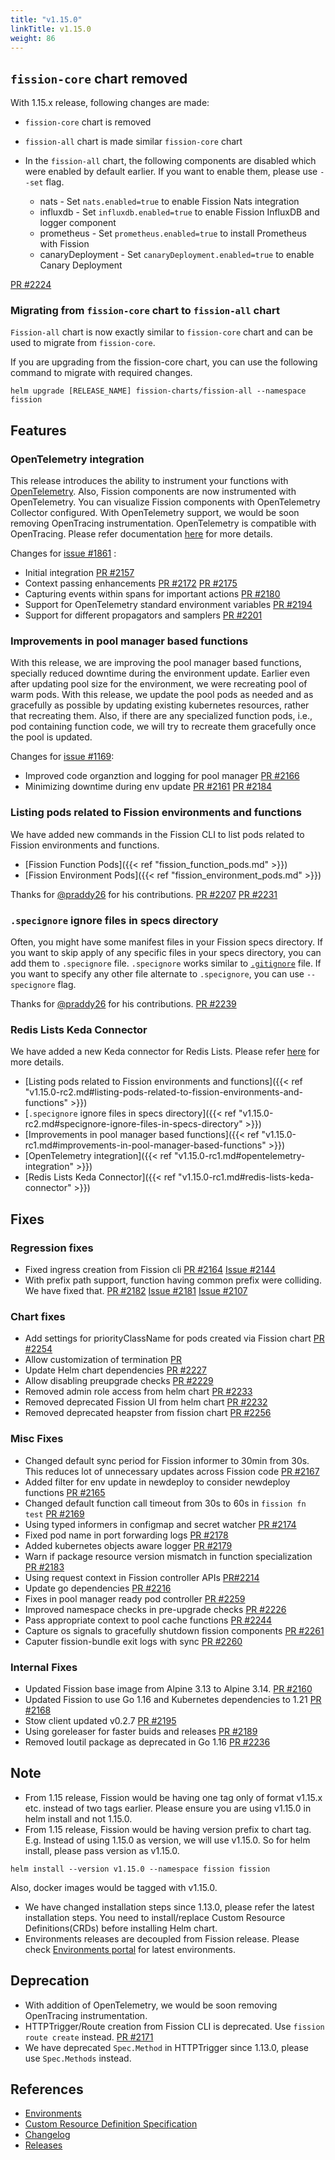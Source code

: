 ```yaml
---
title: "v1.15.0"
linkTitle: v1.15.0
weight: 86
---
```


## `fission-core` chart removed

With 1.15.x release, following changes are made:

- `fission-core` chart is removed
- `fission-all` chart is made similar `fission-core` chart
- In the `fission-all` chart, the following components are disabled which were enabled by default earlier. If you want to enable them, please use `--set` flag.

  - nats - Set `nats.enabled=true` to enable Fission Nats integration
  - influxdb - Set `influxdb.enabled=true` to enable Fission InfluxDB and logger component
  - prometheus - Set `prometheus.enabled=true` to install Prometheus with Fission
  - canaryDeployment - Set `canaryDeployment.enabled=true` to enable Canary Deployment

[PR #2224](https://github.com/fission/fission/pull/2224)

### Migrating from `fission-core` chart to `fission-all` chart

`Fission-all` chart is now exactly similar to `fission-core` chart and can be used to migrate from `fission-core`.

If you are upgrading from the fission-core chart, you can use the following command to migrate with required changes.

```console
helm upgrade [RELEASE_NAME] fission-charts/fission-all --namespace fission
```

## Features

### OpenTelemetry integration

This release introduces the ability to instrument your functions with [OpenTelemetry](https://opentelemetry.io/).
Also, Fission components are now instrumented with OpenTelemetry.
You can visualize Fission components with OpenTelemetry Collector configured.
With OpenTelemetry support, we would be soon removing OpenTracing instrumentation.
OpenTelemetry is compatible with OpenTracing.
Please refer documentation [here](/docs/usage/observability/opentelemetry/) for more details.

Changes for [issue #1861](https://github.com/fission/fission/issues/1861) :

- Initial integration [PR #2157](https://github.com/fission/fission/pull/2157)
- Context passing enhancements [PR #2172](https://github.com/fission/fission/pull/2172) [PR #2175](https://github.com/fission/fission/pull/2175)
- Capturing events within spans for important actions [PR #2180](https://github.com/fission/fission/pull/2180)
- Support for OpenTelemetry standard environment variables [PR #2194](https://github.com/fission/fission/pull/2194)
- Support for different propagators and samplers [PR #2201](https://github.com/fission/fission/pull/2201)

### Improvements in pool manager based functions

With this release, we are improving the pool manager based functions, specially reduced downtime during the environment update.
Earlier even after updating pool size for the environment, we were recreating pool of warm pods.
With this release, we update the pool pods as needed and as gracefully as possible by updating existing kubernetes resources, rather that recreating them.
Also, if there are any specialized function pods, i.e., pod containing function code, we will try to recreate them gracefully once the pool is updated.

Changes for [issue #1169](https://github.com/fission/fission/issues/1169):

- Improved code organztion and logging for pool manager [PR #2166](https://github.com/fission/fission/pull/2166)
- Minimizing downtime during env update [PR #2161](https://github.com/fission/fission/pull/2161) [PR #2184](https://github.com/fission/fission/pull/2184)

### Listing pods related to Fission environments and functions

We have added new commands in the Fission CLI to list pods related to Fission environments and functions.

- [Fission Function Pods]({{< ref "fission_function_pods.md" >}})
- [Fission Environment Pods]({{< ref "fission_environment_pods.md" >}})

Thanks for [@praddy26](https://github.com/praddy26) for his contributions.
[PR #2207](https://github.com/fission/fission/pull/2207)
[PR #2231](https://github.com/fission/fission/pull/2231)

### `.specignore` ignore files in specs directory

Often, you might have some manifest files in your Fission specs directory. If you want to skip apply of any specific files in your specs directory, you can add them to `.specignore` file.
`.specignore` works similar to [`.gitignore`](https://git-scm.com/docs/gitignore) file.
If you want to specify any other file alternate to `.specignore`, you can use `--specignore` flag.

Thanks for [@praddy26](https://github.com/praddy26) for his contributions.
[PR #2239](https://github.com/fission/fission/pull/2239)

### Redis Lists Keda Connector

We have added a new Keda connector for Redis Lists. Please refer [here](/docs/usage/triggers/message-queue-trigger-kind-keda/redis/) for more details.

- [Listing pods related to Fission environments and functions]({{< ref "v1.15.0-rc2.md#listing-pods-related-to-fission-environments-and-functions" >}})
- [`.specignore` ignore files in specs directory]({{< ref "v1.15.0-rc2.md#specignore-ignore-files-in-specs-directory" >}})
- [Improvements in pool manager based functions]({{< ref "v1.15.0-rc1.md#improvements-in-pool-manager-based-functions" >}})
- [OpenTelemetry integration]({{< ref "v1.15.0-rc1.md#opentelemetry-integration" >}})
- [Redis Lists Keda Connector]({{< ref "v1.15.0-rc1.md#redis-lists-keda-connector" >}})

## Fixes

### Regression fixes

- Fixed ingress creation from Fission cli [PR #2164](https://github.com/fission/fission/pull/2164) [Issue #2144](https://github.com/fission/fission/issues/2144)
- With prefix path support, function having common prefix were colliding. We have fixed that. [PR #2182](https://github.com/fission/fission/pull/2182) [Issue #2181](https://github.com/fission/fission/issues/2181) [Issue #2107](https://github.com/fission/fission/issues/2107)

### Chart fixes

- Add settings for priorityClassName for pods created via Fission chart [PR #2254](https://github.com/fission/fission/pull/2254)
- Allow customization of termination [PR](https://github.com/fission/fission/pull/2255)
- Update Helm chart dependencies [PR #2227](https://github.com/fission/fission/pull/2227)
- Allow disabling preupgrade checks [PR #2229](https://github.com/fission/fission/pull/2229)
- Removed admin role access from helm chart [PR #2233](https://github.com/fission/fission/pull/2233)
- Removed deprecated Fission UI from helm chart [PR #2232](https://github.com/fission/fission/pull/2232)
- Removed deprecated heapster from fission chart [PR #2256](https://github.com/fission/fission/pull/2256)

### Misc Fixes

- Changed default sync period for Fission informer to 30min from 30s. This reduces lot of unnecessary updates across Fission code [PR #2167](https://github.com/fission/fission/pull/2167)
- Added filter for env update in newdeploy to consider newdeploy functions [PR #2165](https://github.com/fission/fission/pull/2165)
- Changed default function call timeout from 30s to 60s in `fission fn test` [PR #2169](https://github.com/fission/fission/pull/2169)
- Using typed informers in configmap and secret watcher [PR #2174](https://github.com/fission/fission/pull/2174)
- Fixed pod name in port forwarding logs [PR #2178](https://github.com/fission/fission/pull/2178)
- Added kubernetes objects aware logger [PR #2179](https://github.com/fission/fission/pull/2179)
- Warn if package resource version mismatch in function specialization [PR #2183](https://github.com/fission/fission/pull/2183)
- Using request context in Fission controller APIs [PR#2214](https://github.com/fission/fission/pull/2214)
- Update go dependencies [PR #2216](https://github.com/fission/fission/pull/2216)
- Fixes in pool manager ready pod controller [PR #2259](https://github.com/fission/fission/pull/2259)
- Improved namespace checks in pre-upgrade checks [PR #2226](https://github.com/fission/fission/pull/2226)
- Pass appropriate context to pool cache functions [PR #2244](https://github.com/fission/fission/pull/2244)
- Capture os signals to gracefully shutdown fission components [PR #2261](https://github.com/fission/fission/pull/2261)
- Caputer fission-bundle exit logs with sync [PR #2260](https://github.com/fission/fission/pull/2260)

### Internal Fixes

- Updated Fission base image from Alpine 3.13 to Alpine 3.14. [PR #2160](https://github.com/fission/fission/pull/2160)
- Updated Fission to use Go 1.16 and Kubernetes dependencies to 1.21 [PR #2168](https://github.com/fission/fission/pull/2168)
- Stow client updated v0.2.7 [PR #2195](https://github.com/fission/fission/pull/2195)
- Using goreleaser for faster buids and releases [PR #2189](https://github.com/fission/fission/pull/2189)
- Removed Ioutil package as deprecated in Go 1.16 [PR #2236](https://github.com/fission/fission/pull/2236)

## Note

- From 1.15 release, Fission would be having one tag only of format v1.15.x etc. instead of two tags earlier. Please ensure you are using v1.15.0 in helm install and not 1.15.0.
- From 1.15 release, Fission would be having version prefix to chart tag.
  E.g. Instead of using 1.15.0 as version, we will use v1.15.0.
  So for helm install, please pass version as v1.15.0.

```shell
helm install --version v1.15.0 --namespace fission fission
```

Also, docker images would be tagged with v1.15.0.

- We have changed installation steps since 1.13.0, please refer the latest installation steps. You need to install/replace Custom Resource Definitions(CRDs) before installing Helm chart.
- Environments releases are decoupled from Fission release. Please check [Environments portal](https://environments.fission.io/) for latest environments.

## Deprecation

- With addition of OpenTelemetry, we would be soon removing OpenTracing instrumentation.
- HTTPTrigger/Route creation from Fission CLI is deprecated. Use `fission route create` instead. [PR #2171](https://github.com/fission/fission/pull/2171)
- We have deprecated `Spec.Method` in HTTPTrigger since 1.13.0, please use `Spec.Methods` instead.

## References

- [Environments](https://environments.fission.io/)
- [Custom Resource Definition Specification](https://doc.crds.dev/github.com/fission/fission)
- [Changelog](https://github.com/fission/fission/blob/master/CHANGELOG.md)
- [Releases](https://github.com/fission/fission/releases)
